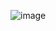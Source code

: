 ![image](https://github.com/harsh160311/QR_code_generator/assets/82533066/fabb5741-d6b7-4cbe-a362-46a7bc947381)
  
